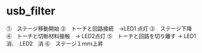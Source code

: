 # usb_filter

⓵　ステージ移動開始
⓶　トーチと回路接続　->LED1 点灯
⓷　ステージ下降
⓸　トーチと切断材料接触　-> LED2点灯
⓹　トーチと回路を切り離す -> LED1 消、　LED2　消
⓺　ステージ１ｍｍ上昇
